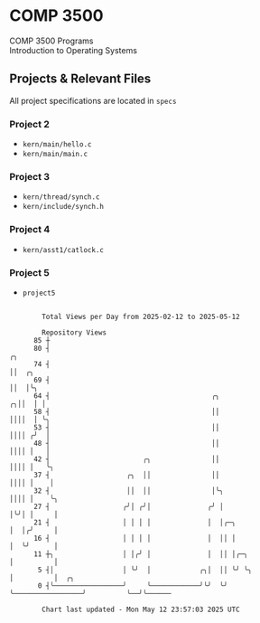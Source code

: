 # COMP 3500
COMP 3500 Programs  
Introduction to Operating Systems  
## Projects & Relevant Files
All project specifications are located in `specs`
### Project 2
- `kern/main/hello.c`
- `kern/main/main.c`
### Project 3
- `kern/thread/synch.c`
- `kern/include/synch.h`
### Project 4
- `kern/asst1/catlock.c`
### Project 5
- `project5`

```

        Total Views per Day from 2025-02-12 to 2025-05-12

        Repository Views
      85 ┼
      80 ┤                                                                     ╭╮
      74 ┤                                                                     ││  ╭╮
      69 ┤                                                                     ││  │╰╮
      64 ┤                                        ╭╮                         ╭╮││  │ │
      58 ┤                                        ││                         ││││  │ ╰╮
      53 ┤                                        ││                         ││││ ╭╯  │
      48 ┤                                        ││                         ││││ │   │
      42 ┤                       ╭╮               ││                         ││││ │   ╰╮
      37 ┤                   ╭╮  ││               ││                         ││││ │    │
      32 ┤                   ││  ││               │╰╮                        ││││ │    ╰╮
      27 ┤                  ╭╯│ ╭╯│              ╭╯ │                        │╰╯│ │     │
      21 ┤                  │ │ │ │              │  │╭─╮                     │  │╭╯     │
      16 ┤                  │ │ │ │              │  ││ │                     │  ╰╯      │
      11 ┼╮                 │ │╭╯ │              │  ││ │╭─╮                  │          │
       5 ┤│                 │ ╰╯  │            ╭╮│  ││ ╰╯ ╰╮                 │          │  ╭╮
       0 ┤╰─────────────────╯     ╰────────────╯╰╯  ╰╯     ╰─────────────────╯          ╰──╯╰──────

        Chart last updated - Mon May 12 23:57:03 2025 UTC
        
```
